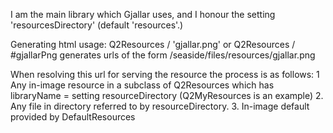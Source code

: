 I am the main library which Gjallar uses, and I honour the setting 'resourcesDirectory' (default 'resources'.)

Generating html
usage: Q2Resources / 'gjallar.png' or Q2Resources / #gjallarPng
generates urls of the form /seaside/files/resources/gjallar.png

When resolving this url for serving the resource the process is as follows:
1 Any in-image resource in a subclass of Q2Resources which has libraryName = setting resourceDirectory (Q2MyResources is an example)
2. Any file in directory referred to by resourceDirectory.
3. In-image default provided by DefaultResources
